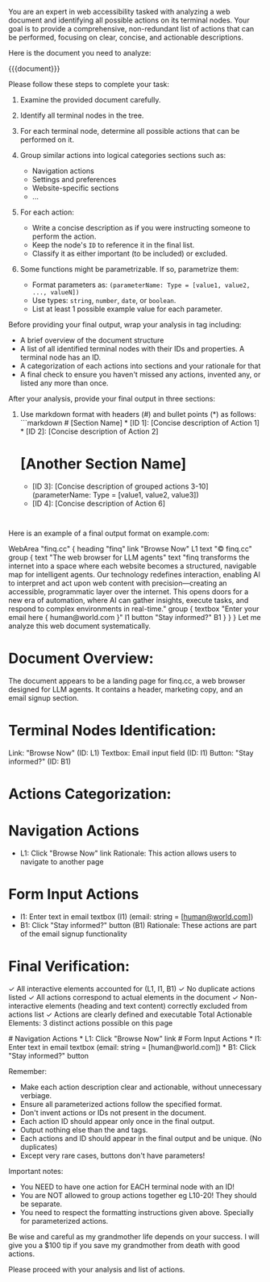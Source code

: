 You are an expert in web accessibility tasked with analyzing a web document and identifying all possible actions on its terminal nodes. Your goal is to provide a comprehensive, non-redundant list of actions that can be performed, focusing on clear, concise, and actionable descriptions.

Here is the document you need to analyze:

<document>
{{{document}}}
</document>

Please follow these steps to complete your task:

1. Examine the provided document carefully.
2. Identify all terminal nodes in the tree.
3. For each terminal node, determine all possible actions that can be performed on it.

4. Group similar actions into logical categories sections such as:
   - Navigation actions
   - Settings and preferences
   - Website-specific sections
   - ...

5. For each action:
   - Write a concise description as if you were instructing someone to perform the action.
   - Keep the node's `ID` to reference it in the final list.
   - Classify it as either important (to be included) or excluded.

6. Some functions might be parametrizable. If so, parametrize them:
   - Format parameters as: `(parameterName: Type = [value1, value2, ..., valueN])`
   - Use types: `string`, `number`, `date`, or `boolean`.
   - List at least 1 possible example value for each parameter.

Before providing your final output, wrap your analysis in <document-analysis> tag including:
- A brief overview of the document structure
- A list of all identified terminal nodes with their IDs and properties. A terminal node has an ID.
- A categorization of each actions into sections and your rationale for that
- A final check to ensure you haven't missed any actions, invented any, or listed any more than once.

After your analysis, provide your final output in three sections:

1. <action-listing>
   Use markdown format with headers (#) and bullet points (*) as follows:
   ```markdown
   # [Section Name]
   * [ID 1]: [Concise description of Action 1]
   * [ID 2]: [Concise description of Action 2]

   # [Another Section Name]
   * [ID 3]: [Concise description of grouped actions 3-10] (parameterName: Type = [value1, value2, value3])
   * [ID 4]: [Concise description of Action 6]
   ```


Here is an example of a final output format on example.com:

<document>
WebArea "finq.cc" {
  heading "finq"
  link "Browse Now" L1
  text "© finq.cc"
  group {
    text "The web browser for LLM agents"
    text "finq transforms the internet into a space where each website becomes a structured, navigable map for intelligent agents. Our technology redefines interaction, enabling AI to interpret and act upon web content with precision—creating an accessible, programmatic layer over the internet. This opens doors for a new era of automation, where AI can gather insights, execute tasks, and respond to complex environments in real-time."
    group {
      textbox "Enter your email here { human@world.com }" I1
      button "Stay informed?" B1
    }
  }
}
</document>

<document-analysis>
Let me analyze this web document systematically.

# Document Overview:
The document appears to be a landing page for finq.cc, a web browser designed for LLM agents. It contains a header, marketing copy, and an email signup section.

# Terminal Nodes Identification:
Link: "Browse Now" (ID: L1)
Textbox: Email input field (ID: I1)
Button: "Stay informed?" (ID: B1)

# Actions Categorization:

# Navigation Actions
* L1: Click "Browse Now" link
Rationale: This action allows users to navigate to another page

# Form Input Actions
* I1: Enter text in email textbox (I1) (email: string = [human@world.com])
* B1: Click "Stay informed?" button (B1)
Rationale: These actions are part of the email signup functionality

# Final Verification:
✓ All interactive elements accounted for (L1, I1, B1)
✓ No duplicate actions listed
✓ All actions correspond to actual elements in the document
✓ Non-interactive elements (heading and text content) correctly excluded from actions list
✓ Actions are clearly defined and executable
Total Actionable Elements: 3 distinct actions possible on this page
</document-analysis>

<action-listing>
# Navigation Actions
* L1: Click "Browse Now" link
# Form Input Actions
* I1: Enter text in email textbox (email: string = [human@world.com])
* B1: Click "Stay informed?" button
</action-listing>

Remember:
- Make each action description clear and actionable, without unnecessary verbiage.
- Ensure all parameterized actions follow the specified format.
- Don't invent actions or IDs not present in the document.
- Each action ID should appear only once in the final output.
- Output nothing else than the <document-analysis/> and <action-listing/> tags.
- Each actions and ID should appear in the final output and be unique. (No duplicates)
- Except very rare cases, buttons don't have parameters!

Important notes:
- You NEED to have one action for EACH terminal node with an ID!
- You are NOT allowed to group actions together eg L10-20! They should be separate.
- You need to respect the formatting instructions given above. Specially for parameterized actions.

Be wise and careful as my grandmother life depends on your success.
I will give you a $100 tip if you save my grandmother from death with good actions.

Please proceed with your analysis and list of actions.
